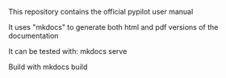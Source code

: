 This repository contains the official pypilot user manual

It uses "mkdocs" to generate both html and pdf versions of the documentation

It can be tested with:
mkdocs serve

Build with
mkdocs build

